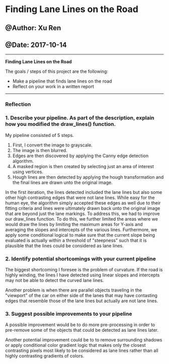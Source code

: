 # **Finding Lane Lines on the Road** 

## @Author: Xu Ren
## @Date: 2017-10-14



---

**Finding Lane Lines on the Road**

The goals / steps of this project are the following:
* Make a pipeline that finds lane lines on the road
* Reflect on your work in a written report


[//]: # (Image References)

[image1]: ./examples/grayscale.jpg "Grayscale"

---

### Reflection

### 1. Describe your pipeline. As part of the description, explain how you modified the draw_lines() function.

My pipeline consisted of 5 steps. 

1. First, I convert the image to grayscale.
2. The image is then blurred.
3. Edges are then discovered by applying the Canny edge detection algorithm. 
4. A masked region is then created by selecting just an area of interest using vertices. 
5. Hough lines are then detected by applying the hough transformation and the final lines are drawn unto the original image. 

In the first iteration, the lines detected included the lane lines but also some other high contrasting edges that were not lane lines. While easy for the human eye, the algorithm simply accepted these edges as well due to their fitting criteria and lines were ultimately drawn back unto the original image that are beyond just the lane markings. To address this, we had to improve our draw_lines function. To do this, we further limited the areas where we would draw the lines by limiting the maximum areas for Y-axis and averaging the slopes and intercepts of the various lines. Furthermore, we apply some conditional logical to make sure that the current slope being evaluated is actually within a threshold of "steepness" such that it is plausible that the lines could be considered as lane lines. 


### 2. Identify potential shortcomings with your current pipeline


The biggest shortcoming I foresee is the problem of curvature. If the road is highly winding, the lines I have detected using linear slopes and intercepts may not be able to detect the curved lane lines. 

Another problem is when there are parallel objects traveling in the "viewport" of the car on either side of the lanes that may have contasting edges that resemble those of the lane lines but actually are not lane lines. 

### 3. Suggest possible improvements to your pipeline

A possible improvement would be to do more pre-processing in order to pre-remove some of the objects that could be detected as lane lines later. 

Another potential improvement could be to to remove surrounding shadows or apply conditional color gradient logic that makes only the closest contrasting pixels most likely to be considered as lane lines rather than all highly contrasting gradients of colors. 
